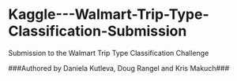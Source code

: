 # Kaggle---Walmart-Trip-Type-Classification-Submission
Submission to the Walmart Trip Type Classification Challenge

###Authored by Daniela Kutleva, Doug Rangel and Kris Makuch###



